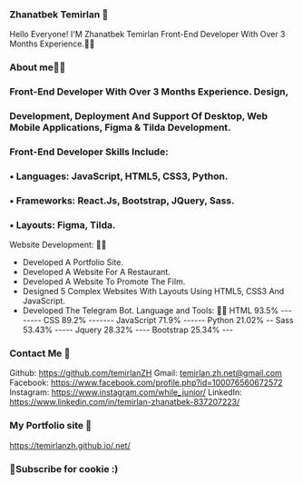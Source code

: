 ### Zhanatbek Temirlan 👋
Hello Everyone! I'M Zhanatbek Temirlan Front-End Developer With Over 3 Months Experience.👨‍💻
### About me👨‍💻
### Front-End Developer With Over 3 Months Experience. Design, 
### Development, Deployment And Support Of Desktop, Web Mobile Applications, Figma & Tilda Development.
### Front-End Developer Skills Include:
### • Languages: JavaScript, HTML5, CSS3, Python.
### • Frameworks: React.Js, Bootstrap, JQuery, Sass.
### • Layouts: Figma, Tilda.
Website Development: 👨‍🎓
- Developed A Portfolio Site.
- Developed A Website For A Restaurant.
- Developed A Website To Promote The Film.
- Designed 5 Complex Websites With Layouts Using
HTML5, CSS3 And JavaScript.
- Developed The Telegram Bot.
Language and Tools: 👨‍🎓
HTML 93.5% --------
CSS 89.2% -------
JavaScript 71.9% ------
Python 21.02% --
Sass 53.43% -----
Jquery 28.32% ----
Bootstrap 25.34% ---

### Contact Me 👀
Github: https://github.com/temirlanZH
Gmail: temirlan.zh.net@gmail.com
Facebook: https://www.facebook.com/profile.php?id=100076560672572
Instagram: https://www.instagram.com/while_junior/
LinkedIn: https://www.linkedin.com/in/temirlan-zhanatbek-837207223/

### My Portfolio site 👾
https://temirlanzh.github.io/.net/ 
### 🍪Subscribe for cookie :)
